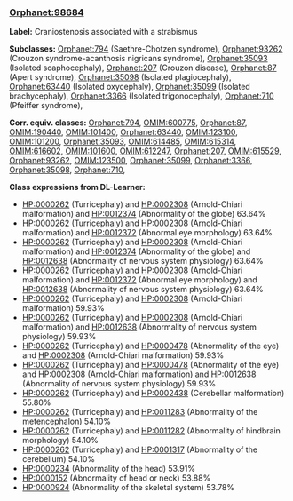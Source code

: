 
### [Orphanet:98684](http://www.orpha.net/ORDO/Orphanet_98684)
**Label:** Craniostenosis associated with a strabismus

**Subclasses:** [Orphanet:794](http://www.orpha.net/ORDO/Orphanet_794) (Saethre-Chotzen syndrome), [Orphanet:93262](http://www.orpha.net/ORDO/Orphanet_93262) (Crouzon syndrome-acanthosis nigricans syndrome), [Orphanet:35093](http://www.orpha.net/ORDO/Orphanet_35093) (Isolated scaphocephaly), [Orphanet:207](http://www.orpha.net/ORDO/Orphanet_207) (Crouzon disease), [Orphanet:87](http://www.orpha.net/ORDO/Orphanet_87) (Apert syndrome), [Orphanet:35098](http://www.orpha.net/ORDO/Orphanet_35098) (Isolated plagiocephaly), [Orphanet:63440](http://www.orpha.net/ORDO/Orphanet_63440) (Isolated oxycephaly), [Orphanet:35099](http://www.orpha.net/ORDO/Orphanet_35099) (Isolated brachycephaly), [Orphanet:3366](http://www.orpha.net/ORDO/Orphanet_3366) (Isolated trigonocephaly), [Orphanet:710](http://www.orpha.net/ORDO/Orphanet_710) (Pfeiffer syndrome), 

**Corr. equiv. classes:** [Orphanet:794](http://www.orpha.net/ORDO/Orphanet_794), [OMIM:600775](http://purl.obolibrary.org/obo/OMIM_600775), [Orphanet:87](http://www.orpha.net/ORDO/Orphanet_87), [OMIM:190440](http://purl.obolibrary.org/obo/OMIM_190440), [OMIM:101400](http://purl.obolibrary.org/obo/OMIM_101400), [Orphanet:63440](http://www.orpha.net/ORDO/Orphanet_63440), [OMIM:123100](http://purl.obolibrary.org/obo/OMIM_123100), [OMIM:101200](http://purl.obolibrary.org/obo/OMIM_101200), [Orphanet:35093](http://www.orpha.net/ORDO/Orphanet_35093), [OMIM:614485](http://purl.obolibrary.org/obo/OMIM_614485), [OMIM:615314](http://purl.obolibrary.org/obo/OMIM_615314), [OMIM:616602](http://purl.obolibrary.org/obo/OMIM_616602), [OMIM:101600](http://purl.obolibrary.org/obo/OMIM_101600), [OMIM:612247](http://purl.obolibrary.org/obo/OMIM_612247), [Orphanet:207](http://www.orpha.net/ORDO/Orphanet_207), [OMIM:615529](http://purl.obolibrary.org/obo/OMIM_615529), [Orphanet:93262](http://www.orpha.net/ORDO/Orphanet_93262), [OMIM:123500](http://purl.obolibrary.org/obo/OMIM_123500), [Orphanet:35099](http://www.orpha.net/ORDO/Orphanet_35099), [Orphanet:3366](http://www.orpha.net/ORDO/Orphanet_3366), [Orphanet:35098](http://www.orpha.net/ORDO/Orphanet_35098), [Orphanet:710](http://www.orpha.net/ORDO/Orphanet_710), 

**Class expressions from DL-Learner:**

- [HP:0000262](http://purl.obolibrary.org/obo/HP_0000262) (Turricephaly) and [HP:0002308](http://purl.obolibrary.org/obo/HP_0002308) (Arnold-Chiari malformation) and [HP:0012374](http://purl.obolibrary.org/obo/HP_0012374) (Abnormality of the globe) 63.64%
- [HP:0000262](http://purl.obolibrary.org/obo/HP_0000262) (Turricephaly) and [HP:0002308](http://purl.obolibrary.org/obo/HP_0002308) (Arnold-Chiari malformation) and [HP:0012372](http://purl.obolibrary.org/obo/HP_0012372) (Abnormal eye morphology) 63.64%
- [HP:0000262](http://purl.obolibrary.org/obo/HP_0000262) (Turricephaly) and [HP:0002308](http://purl.obolibrary.org/obo/HP_0002308) (Arnold-Chiari malformation) and [HP:0012374](http://purl.obolibrary.org/obo/HP_0012374) (Abnormality of the globe) and [HP:0012638](http://purl.obolibrary.org/obo/HP_0012638) (Abnormality of nervous system physiology) 63.64%
- [HP:0000262](http://purl.obolibrary.org/obo/HP_0000262) (Turricephaly) and [HP:0002308](http://purl.obolibrary.org/obo/HP_0002308) (Arnold-Chiari malformation) and [HP:0012372](http://purl.obolibrary.org/obo/HP_0012372) (Abnormal eye morphology) and [HP:0012638](http://purl.obolibrary.org/obo/HP_0012638) (Abnormality of nervous system physiology) 63.64%
- [HP:0000262](http://purl.obolibrary.org/obo/HP_0000262) (Turricephaly) and [HP:0002308](http://purl.obolibrary.org/obo/HP_0002308) (Arnold-Chiari malformation) 59.93%
- [HP:0000262](http://purl.obolibrary.org/obo/HP_0000262) (Turricephaly) and [HP:0002308](http://purl.obolibrary.org/obo/HP_0002308) (Arnold-Chiari malformation) and [HP:0012638](http://purl.obolibrary.org/obo/HP_0012638) (Abnormality of nervous system physiology) 59.93%
- [HP:0000262](http://purl.obolibrary.org/obo/HP_0000262) (Turricephaly) and [HP:0000478](http://purl.obolibrary.org/obo/HP_0000478) (Abnormality of the eye) and [HP:0002308](http://purl.obolibrary.org/obo/HP_0002308) (Arnold-Chiari malformation) 59.93%
- [HP:0000262](http://purl.obolibrary.org/obo/HP_0000262) (Turricephaly) and [HP:0000478](http://purl.obolibrary.org/obo/HP_0000478) (Abnormality of the eye) and [HP:0002308](http://purl.obolibrary.org/obo/HP_0002308) (Arnold-Chiari malformation) and [HP:0012638](http://purl.obolibrary.org/obo/HP_0012638) (Abnormality of nervous system physiology) 59.93%
- [HP:0000262](http://purl.obolibrary.org/obo/HP_0000262) (Turricephaly) and [HP:0002438](http://purl.obolibrary.org/obo/HP_0002438) (Cerebellar malformation) 55.80%
- [HP:0000262](http://purl.obolibrary.org/obo/HP_0000262) (Turricephaly) and [HP:0011283](http://purl.obolibrary.org/obo/HP_0011283) (Abnormality of the metencephalon) 54.10%
- [HP:0000262](http://purl.obolibrary.org/obo/HP_0000262) (Turricephaly) and [HP:0011282](http://purl.obolibrary.org/obo/HP_0011282) (Abnormality of hindbrain morphology) 54.10%
- [HP:0000262](http://purl.obolibrary.org/obo/HP_0000262) (Turricephaly) and [HP:0001317](http://purl.obolibrary.org/obo/HP_0001317) (Abnormality of the cerebellum) 54.10%
- [HP:0000234](http://purl.obolibrary.org/obo/HP_0000234) (Abnormality of the head) 53.91%
- [HP:0000152](http://purl.obolibrary.org/obo/HP_0000152) (Abnormality of head or neck) 53.88%
- [HP:0000924](http://purl.obolibrary.org/obo/HP_0000924) (Abnormality of the skeletal system) 53.78%


